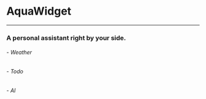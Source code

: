 # AquaWidget
------------
### A personal assistant right by your side.
###### - Weather
###### - Todo
###### - AI